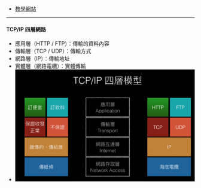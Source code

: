 - [教學網站](https://ithelp.ithome.com.tw/articles/10205819)

---

#### TCP/IP 四層網路
- 應用層（HTTP / FTP）：傳輸的資料內容
- 傳輸層（TCP / UDP）：傳輸方式
- 網路層（IP）：傳輸地址
- 實體層（網路電纜）：實體傳輸
- ![alt TCP/IP 四層網路](tcp-ip_model.png)
